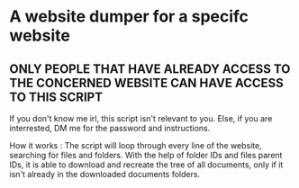 # A website dumper for a specifc website


## ONLY PEOPLE THAT HAVE ALREADY ACCESS TO THE CONCERNED WEBSITE CAN HAVE ACCESS TO THIS SCRIPT

If you don't know me irl, this script isn't relevant to you.
Else, if you are interrested, DM me for the password and instructions.


How it works :
The script will loop through every line of the website, searching for files and folders.
With the help of folder IDs and files parent IDs, it is able to download and recreate the tree of all documents, only if it isn't already in the downloaded documents folders.
